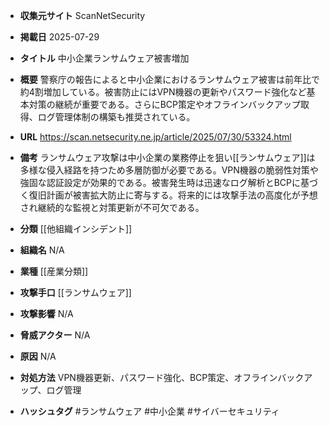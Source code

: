- **収集元サイト**
ScanNetSecurity

- **掲載日**
2025-07-29

- **タイトル**
中小企業ランサムウェア被害増加

- **概要**
警察庁の報告によると中小企業におけるランサムウェア被害は前年比で約4割増加している。被害防止にはVPN機器の更新やパスワード強化など基本対策の継続が重要である。さらにBCP策定やオフラインバックアップ取得、ログ管理体制の構築も推奨されている。

- **URL**
https://scan.netsecurity.ne.jp/article/2025/07/30/53324.html

- **備考**
ランサムウェア攻撃は中小企業の業務停止を狙い[[ランサムウェア]]は多様な侵入経路を持つため多層防御が必要である。VPN機器の脆弱性対策や強固な認証設定が効果的である。被害発生時は迅速なログ解析とBCPに基づく復旧計画が被害拡大防止に寄与する。将来的には攻撃手法の高度化が予想され継続的な監視と対策更新が不可欠である。

- **分類**
[[他組織インシデント]]

- **組織名**
N/A

- **業種**
[[産業分類]]

- **攻撃手口**
[[ランサムウェア]]

- **攻撃影響**
N/A

- **脅威アクター**
N/A

- **原因**
N/A

- **対処方法**
VPN機器更新、パスワード強化、BCP策定、オフラインバックアップ、ログ管理

- **ハッシュタグ**
#ランサムウェア #中小企業 #サイバーセキュリティ
